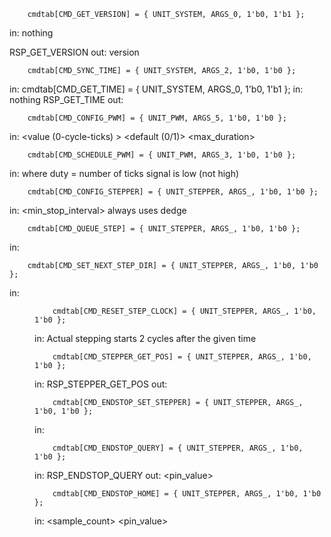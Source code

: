         cmdtab[CMD_GET_VERSION] = { UNIT_SYSTEM, ARGS_0, 1'b0, 1'b1 };
in: nothing

RSP_GET_VERSION
out: version

        cmdtab[CMD_SYNC_TIME] = { UNIT_SYSTEM, ARGS_2, 1'b0, 1'b0 };
in: <ref-time low> <ref-time high>
        cmdtab[CMD_GET_TIME] = { UNIT_SYSTEM, ARGS_0, 1'b0, 1'b1 };
in: nothing
RSP_GET_TIME
out: <time low> <time high>

        cmdtab[CMD_CONFIG_PWM] = { UNIT_PWM, ARGS_5, 1'b0, 1'b0 };
in: <channel> <cycle-ticks> <value (0-cycle-ticks) > <default (0/1)> <max_duration>

        cmdtab[CMD_SCHEDULE_PWM] = { UNIT_PWM, ARGS_3, 1'b0, 1'b0 };
in: <channel> <new duty>
where duty = number of ticks signal is low (not high)

        cmdtab[CMD_CONFIG_STEPPER] = { UNIT_STEPPER, ARGS_, 1'b0, 1'b0 };
in: <channel> <min_stop_interval>
always uses dedge

        cmdtab[CMD_QUEUE_STEP] = { UNIT_STEPPER, ARGS_, 1'b0, 1'b0 };
in: <channel> <interval> <count> <add>

        cmdtab[CMD_SET_NEXT_STEP_DIR] = { UNIT_STEPPER, ARGS_, 1'b0, 1'b0 };
in: <channel> <dir>

        cmdtab[CMD_RESET_STEP_CLOCK] = { UNIT_STEPPER, ARGS_, 1'b0, 1'b0 };
in: <channel> <time>
Actual stepping starts 2 cycles after the given time

        cmdtab[CMD_STEPPER_GET_POS] = { UNIT_STEPPER, ARGS_, 1'b0, 1'b0 };
in: <channel>
RSP_STEPPER_GET_POS
out: <position>

        cmdtab[CMD_ENDSTOP_SET_STEPPER] = { UNIT_STEPPER, ARGS_, 1'b0, 1'b0 };
in: <endstop-channel> <stepper-channel>

        cmdtab[CMD_ENDSTOP_QUERY] = { UNIT_STEPPER, ARGS_, 1'b0, 1'b0 };
in: <channel>
RSP_ENDSTOP_QUERY
out: <homing> <pin_value>

        cmdtab[CMD_ENDSTOP_HOME] = { UNIT_STEPPER, ARGS_, 1'b0, 1'b0 };
in: <endstop-channel> <time> <sample_count> <pin_value>


